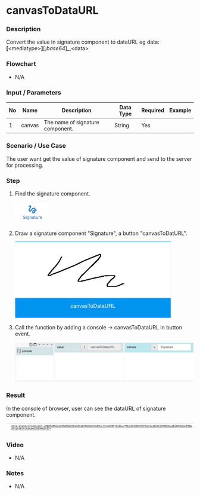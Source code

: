 # canvasToDataURL

### Description

Convert the value in signature component to dataURL eg data:__[__&lt;mediatype&gt;__]__[_;base64_]_,&lt;data&gt; 

### Flowchart

- N/A

### Input / Parameters

| No | Name | Description | Data Type | Required | Example |
| ------ | ------ | ------ |------ | ------ | ------ |
| 1 | canvas | The name of signature component. | String | Yes | 

### Scenario / Use Case

The user want get the value of signature component and send to the server for processing.

### Step

1. Find the signature component. 

    ![](canvasToDataURL-step-1.png?raw=true)
    

2. Draw a signature component "Signature",  a button "canvasToDatURL".

    ![](canvasToDataURL-step-2.png?raw=true)
    

3. Call the function by adding a console -> canvasToDataURL in button event.

    ![](canvasToDataURL-step-3.png?raw=true)
    
### Result

In the console of browser, user can see the dataURL of signature component.

![](canvasToDataURL-result-1.png?raw=true)

### Video

- N/A
<!--[![Video](http://i.imgur.com/Ot5DWAW.png)](https://youtu.be/StTqXEQ2l-Y?t=35s)-->

### Notes

- N/A